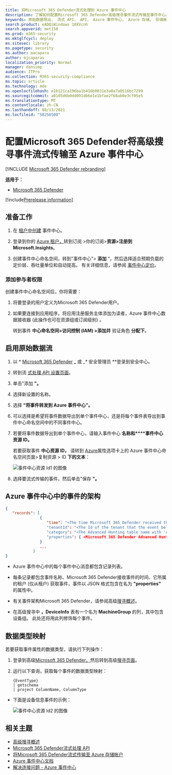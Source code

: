 ```yaml
---
title: 将Microsoft 365 Defender流式处理到 Azure 事件中心
description: 了解如何配置Microsoft 365 Defender高级搜寻事件流式传输至事件中心。
keywords: 原始数据导出， 流式 API， API， Azure 事件中心， Azure 存储， 存储帐户， 高级搜寻， 原始数据共享
search.product: eADQiWindows 10XVcnh
search.appverid: met150
ms.prod: m365-security
ms.mktglfcycl: deploy
ms.sitesec: library
ms.pagetype: security
ms.author: macapara
author: mjcaparas
localization_priority: Normal
manager: dansimp
audience: ITPro
ms.collection: M365-security-compliance
ms.topic: article
ms.technology: mde
ms.openlocfilehash: e1b121ca196ba1b416b0031e3a0a7a8516bc7299
ms.sourcegitcommit: a0185d6b0dd091db6e1e1bfae2f68ab0e3cf05e5
ms.translationtype: MT
ms.contentlocale: zh-CN
ms.lasthandoff: 08/13/2021
ms.locfileid: "58256500"
---
```

# <a name="configure-microsoft-365-defender-to-stream-advanced-hunting-events-to-your-azure-event-hub"></a>配置Microsoft 365 Defender将高级搜寻事件流式传输至 Azure 事件中心

[!INCLUDE [Microsoft 365 Defender rebranding](../../includes/microsoft-defender.md)]


**适用于：**
- [Microsoft 365 Defender](https://go.microsoft.com/fwlink/?linkid=2118804)

[!include[Prerelease information](../../includes/prerelease.md)]

## <a name="before-you-begin"></a>准备工作

1. 在 [租户中创建](/azure/event-hubs/) 事件中心。

2. 登录到你的 [Azure 租户，](https://ms.portal.azure.com/)转到订阅 >你的订阅>**资源>注册到 Microsoft.Insights**。

3. 创建事件中心命名空间，转到"事件中心"> **添加** "，然后选择适合预期负载的定价层、吞吐量单位和自动提高。 有关详细信息，请参阅 [事件中心定价](https://azure.microsoft.com/pricing/details/event-hubs/)。  

### <a name="add-contributor-permissions"></a>添加参与者权限

创建事件中心命名空间后，你将需要：

1. 将要登录的用户定义为Microsoft 365 Defender用户。

2. 如果要连接到应用程序，将应用注册服务主体添加为读者，Azure 事件中心数据接收器 (此操作也可在资源组或订阅级别) 。 

    转到事件 **中心命名空间>访问控制 (IAM) >添加并** 验证角色 **分配下**。

## <a name="enable-raw-data-streaming"></a>启用原始数据流

1. 以 * [Microsoft 365 Defender](https://security.microsoft.com) **_** 或 __*_ 安全管理员 **登录到安全中心。

2. 转到流 [式处理 API 设置页面](https://security.microsoft.com/settings/mtp_settings/raw_data_export)。

3. 单击"添加 **"。**

4. 选择新设置的名称。

5. 选择 **"将事件转发到 Azure 事件中心"。**

6. 可以选择是希望将事件数据导出到单个事件中心，还是将每个事件表导出到事件中心命名空间中的不同事件中心。 

7. 若要将事件数据导出到单个事件中心，请输入事件中心 **名称和****事件中心资源 ID。**

   若要获取事件 **中心资源 ID，** 请转到 [Azure](https://ms.portal.azure.com/)属性选项卡上的 Azure 事件中心命名空间页面>复制资源  >  ID **下的文本**：

   ![事件中心资源 Id1 的图像](../defender-endpoint/images/event-hub-resource-id.png)

8. 选择要流式传输的事件，然后单击"保存 **"。**

## <a name="the-schema-of-the-events-in-azure-event-hub"></a>Azure 事件中心中的事件的架构

```JSON
{
   "records": [
               {
                  "time": "<The time Microsoft 365 Defender received the event>"
                  "tenantId": "<The Id of the tenant that the event belongs to>"
                  "category": "<The Advanced Hunting table name with 'AdvancedHunting-' prefix>"
                  "properties": { <Microsoft 365 Defender Advanced Hunting event as Json> }
               }
               ...
            ]
}
```

- Azure 事件中心中的每个事件中心消息都包含记录列表。

- 每条记录都包含事件名称、Microsoft 365 Defender接收事件的时间、它所属的租户 (仅从租户) 获取事件，事件以 JSON 格式包含在名为 **"properties"** 的属性中。

- 有关事件架构Microsoft 365 Defender，请参阅高级[搜寻概述](advanced-hunting-overview.md)。

- 在高级搜寻中 **，DeviceInfo** 表有一个名为 **MachineGroup** 的列，其中包含设备组。 此处还将用此列修饰每个事件。 

## <a name="data-types-mapping"></a>数据类型映射

若要获取事件属性的数据类型，请执行下列操作：

1. 登录到高级[Microsoft 365 Defender，](https://security.microsoft.com)然后转到高级[搜寻页面](https://security.microsoft.com/hunting-package)。

2. 运行以下查询，获取每个事件的数据类型映射：

   ```kusto
   {EventType}
   | getschema
   | project ColumnName, ColumnType 
   ```

- 下面是设备信息事件的示例： 

  ![事件中心资源 Id2 的图像](../defender-endpoint/images/machine-info-datatype-example.png)

## <a name="related-topics"></a>相关主题

- [高级搜寻概述](advanced-hunting-overview.md)
- [Microsoft 365 Defender流式处理 API](streaming-api.md)
- [将Microsoft 365 Defender流式传输至 Azure 存储帐户](streaming-api-storage.md)
- [Azure 事件中心文档](/azure/event-hubs/)
- [解决连接问题 - Azure 事件中心](/azure/event-hubs/troubleshooting-guide)
